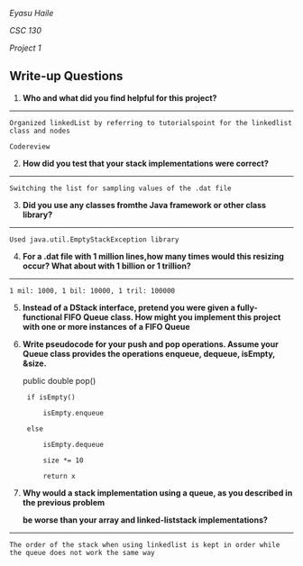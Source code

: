 *Eyasu Haile*

*CSC 130*

*Project 1*



## Write-up Questions

1. **Who and what did you find helpful for this project?**
-------

    Organized linkedList by referring to tutorialspoint for the linkedlist class and nodes

    Codereview

2. **How did you test that your stack implementations were correct?**
------

    Switching the list for sampling values of the .dat file

3. **Did you use any classes fromthe Java framework or other class library?**
--------

    Used java.util.EmptyStackException library

4. **For  a  .dat  file  with  1  million  lines,how  many times would this resizing occur? What about with 1 billion or 1 trillion?**
  --------
    1 mil: 1000, 1 bil: 10000, 1 tril: 100000
    
    
5. **Instead of a DStack interface, pretend you were given a fully-functional FIFO Queue class. How might you implement this project**
    **with one or more instances of a FIFO Queue**
   
   
   
6. **Write pseudocode for your push and pop operations. Assume your Queue class provides the operations enqueue, dequeue, isEmpty, &size.**
    
    public double pop() 
    
		if isEmpty()
		
			isEmpty.enqueue 
			
		else
		
			isEmpty.dequeue
			
			size *= 10 
			
			return x
		

7. **Why would a stack implementation using a queue, as you described in the previous problem**

	**be worse than your array and linked-liststack implementations?**
	
------

	The order of the stack when using linkedlist is kept in order while the queue does not work the same way
